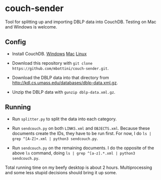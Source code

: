 # couch-sender

Tool for splitting up and importing DBLP data into CouchDB. Testing on Mac and Windows is welcome.

## Config

* Install CouchDB. [Windows](http://docs.couchdb.org/en/2.0.0/install/windows.html)
[Mac](http://docs.couchdb.org/en/2.0.0/install/mac.html)
[Linux](http://docs.couchdb.org/en/2.0.0/install/unix.html)

* Download this repository with `git clone https://github.com/mbottini/couch-sender.git`.

* Download the DBLP data into that directory from http://kdl.cs.umass.edu/databases/dblp-data.xml.gz.

* Unzip the DBLP data with `gunzip dblp-data.xml.gz`.

## Running

* Run `splitter.py` to split the data into each category.

* Run `sendcouch.py` on both `LINKS.xml` and `OBJECTS.xml`. Because these documents create the IDs,
they have to be run first. For now, I do `ls | grep ^[A-Z]+.xml | python3 sendcouch.py`.

* Run `sendcouch.py` on the remaining documents. I do the opposite of the above `ls` command,
doing `ls | grep ^[a-z].*.xml | python3 sendcouch.py`.

Total running time on my beefy desktop is about 2 hours. Multiprocessing and some less
stupid decisions should bring it up some.



